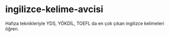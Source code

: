 # ingilizce-kelime-avcisi
Hafıza teknikleriyle YDS, YÖKDİL, TOEFL da en çok çıkan ingilizce kelimeleri öğren.
